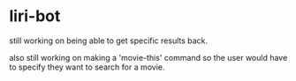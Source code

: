 # liri-bot


still working on being able to get specific results back.

also still working on making a 'movie-this' command so the user would have to specify they want to search for a movie.


